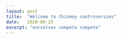 ```yaml
---
layout: post
title:  "Welcome to Chinmoy controversies"
date:   2020-06-25
excerpt: "ourselves compete compete"
---
```

